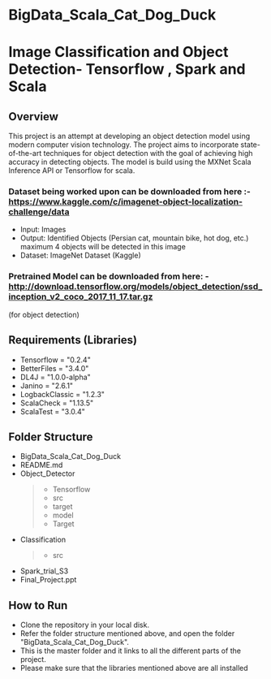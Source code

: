 # BigData_Scala_Cat_Dog_Duck
# Image Classification and Object Detection- Tensorflow , Spark and Scala
## Overview
This project is an attempt at developing an object detection model using modern computer vision technology. The project aims to incorporate state-of-the-art techniques for object detection with the goal of achieving high accuracy in detecting objects. The model is build using the MXNet Scala Inference API or Tensorflow for scala. 

### Dataset being worked upon can be downloaded from here :- https://www.kaggle.com/c/imagenet-object-localization-challenge/data
- Input: Images
- Output: Identified Objects (Persian cat, mountain bike, hot dog, etc.) maximum 4 objects will be detected in this image
- Dataset: ImageNet Dataset (Kaggle)

### Pretrained Model can be downloaded from here: -http://download.tensorflow.org/models/object_detection/ssd_inception_v2_coco_2017_11_17.tar.gz 
(for object detection)

## Requirements (Libraries)
- Tensorflow = "0.2.4"
- BetterFiles = "3.4.0"
- DL4J = "1.0.0-alpha"
- Janino = "2.6.1"
- LogbackClassic = "1.2.3"
- ScalaCheck = "1.13.5"
- ScalaTest  = "3.0.4"
    
## Folder Structure

- BigData_Scala_Cat_Dog_Duck
- README.md
- Object_Detector
  > - Tensorflow
  > - src
  > - target
  > - model
  > - Target
- Classification
  > - src
- Spark_trial_S3
- Final_Project.ppt

  

## How to Run
- Clone the repository in your local disk.
- Refer the folder structure mentioned above, and open the folder "BigData_Scala_Cat_Dog_Duck".
- This is the master folder and it links to all the different parts of the project.
- Please make sure that the libraries mentioned above are all installed
